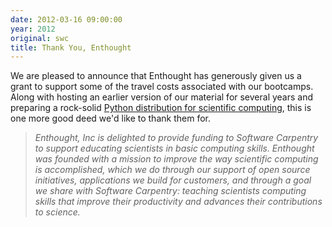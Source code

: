 ```yaml
---
date: 2012-03-16 09:00:00
year: 2012
original: swc
title: Thank You, Enthought
---
```

<p>We are pleased to announce that Enthought has generously given us a grant to support some of the travel costs associated with our bootcamps. Along with hosting an earlier version of our material for several years and preparing a rock-solid <a href="http://enthought.com/products/epd.php">Python distribution for scientific computing</a>, this is one more good deed we'd like to thank them for.</p>
<blockquote><p><em>Enthought, Inc is delighted to provide funding to Software Carpentry to support educating scientists in basic computing skills.  Enthought was founded with a mission to improve the way scientific computing is accomplished, which we do through our support of open source initiatives, applications we build for customers, and through a goal we share with Software Carpentry: teaching scientists computing skills that improve their productivity and advances their contributions to science.</em></p></blockquote>
